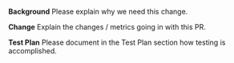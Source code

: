 **Background**
Please explain why we need this change.

**Change**
Explain the changes / metrics going in with this PR.

**Test Plan**
Please document in the Test Plan section how testing is accomplished.